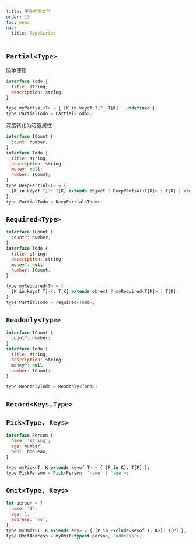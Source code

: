```yaml
---
title: 更多内置类型
order: 13
toc: menu
nav:
  title: TypeScript
---
```


## `Partial<Type>`

简单使用

```javascript
interface Todo {
  title: string;
  description: string;
}

type myPartial<T> = { [K in keyof T]?: T[K] | undefined };
type PartialTodo = Partial<Todo>;
```

深度转化为可选属性

```javascript
interface ICount {
  count: number;
}
interface Todo {
  title: string;
  description: string;
  money: null;
  number: ICount;
}
type DeepPartial<T> = {
  [K in keyof T]?: T[K] extends object ? DeepPartial<T[K]> : T[K] | undefined;
};
type PartialTodo = DeepPartial<Todo>;
```

## `Required<Type>`

```javascript
interface ICount {
  count?: number;
}
interface Todo {
  title: string;
  description: string;
  money?: null;
  number: ICount;
}

type myRequired<T> = {
  [K in keyof T]-?: T[K] extends object ? myRequired<T[K]> : T[K];
};
type PartialTodo = required<Todo>;

```

## `Readonly<Type>`

```javascript
interface ICount {
  count?: number;
}
interface Todo {
  title: string;
  description: string;
  money?: null;
  number: ICount;
}

type ReadonlyTodo = Readonly<Todo>;
```

## `Record<Keys,Type>`

## `Pick<Type, Keys>`

```javascript
interface Person {
  name: 'string';
  age: number;
  bool: boolean;
}

type myPick<T, K extends keyof T> = { [P in K]: T[P] };
type PickPerson = Pick<Person, 'name' | 'age'>;
```

## `Omit<Type, Keys>`

```javascript
let person = {
  name: '1',
  age: 1,
  address: 'no',
};
type myOmit<T, K extends any> = { [P in Exclude<keyof T, K>]: T[P] };
type OmitAddress = myOmit<typeof person, 'address'>;

```
